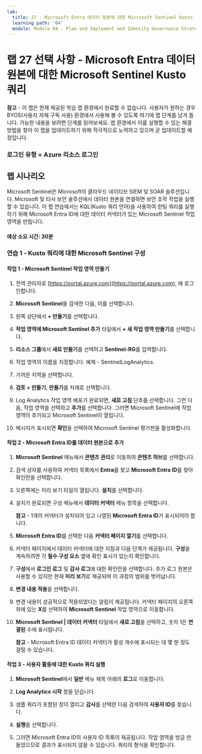 ```yaml
---
lab:
  title: 27 - Microsoft Entra 데이터 원본에 대한 Microsoft Sentinel Kusto 쿼리
  learning path: '04'
  module: Module 04 - Plan and Implement and Identity Governance Strategy
---
```


# 랩 27 선택 사항 - Microsoft Entra 데이터 원본에 대한 Microsoft Sentinel Kusto 쿼리

**참고** - 이 랩은 현재 제공된 학습 랩 환경에서 완료할 수 없습니다.  사용자가 원하는 경우 BYOS(사용자 자체 구독 사용) 환경에서 사용해 볼 수 있도록 여기에 랩 단계를 남겨 둡니다.  가능한 내용을 보려면 단계를 읽어보세요.  랩 환경에서 이를 실행할 수 있는 해결 방법을 찾아 이 랩을 업데이트하기 위해 적극적으로 노력하고 있으며 곧 업데이트할 예정입니다.

### 로그인 유형 = Azure 리소스 로그인

## 랩 시나리오

Microsoft Sentinel은 Microsoft의 클라우드 네이티브 SIEM 및 SOAR 솔루션입니다.  Microsoft 및 타사 보안 솔루션에서 데이터 원본을 연결하면 보안 조작 작업을 실행할 수 있습니다.  이 랩 연습에서는 KQL(Kusto 쿼리 언어)을 사용하여 헌팅 쿼리를 실행하기 위해 Microsoft Entra ID에 대한 데이터 커넥터가 있는 Microsoft Sentinel 작업 영역을 만듭니다. 

#### 예상 소요 시간: 30분

### 연습 1 - Kusto 쿼리에 대한 Microsoft Sentinel 구성

#### 작업 1 - Microsoft Sentinel 작업 영역 만들기

1. 전역 관리자로 [https://portal.azure.com](https://portal.azure.com)  에 로그인합니다.

1. **Microsoft Sentinel**을 검색한 다음, 이를 선택합니다. 

1. 왼쪽 상단에서 **+ 만들기**를 선택합니다.

1. **작업 영역에 Microsoft Sentinel 추가** 타일에서 **+ 새 작업 영역 만들기**를 선택합니다.

1. **리소스 그룹**에서 **새로 만들기**를 선택하고 **Sentinel-RG**를 입력합니다.

1. 작업 영역의 이름을 지정합니다.  예제 - SentinelLogAnalytics.

1. 가까운 지역을 선택합니다.

1. **검토 + 만들기**, **만들기**를 차례로 선택합니다.

1. Log Analytics 작업 영역 배포가 완료되면, **새로 고침** 단추를 선택합니다. 그런 다음, 작업 영역을 선택하고 **추가**를 선택합니다.  그러면 Microsoft Sentinel에 작업 영역이 추가되고 Microsoft Sentinel이 열립니다.

1. 메시지가 표시되면 **확인**을 선택하여 Microsoft Sentinel 평가판을 활성화합니다.

#### 작업 2 - Microsoft Entra ID를 데이터 원본으로 추가

1. **Microsoft Sentinel** 메뉴에서 **콘텐츠 관리**로 이동하여 **콘텐츠 허브**를 선택합니다.

1. 검색 상자를 사용하여 커넥터 목록에서 **Entra**를 찾고 **Microsoft Entra ID**를 찾아 확인란을 선택합니다.

1. 오른쪽에는 미리 보기 타일이 열립니다.  **설치**를 선택합니다.

1. 설치가 완료되면 구성 메뉴에서 **데이터 커넥터** 메뉴 항목을 선택합니다.

    **참고** - 1개의 커넥터가 설치되어 있고 나열된 **Microsoft Entra ID**가 표시되어야 합니다.

1. **Microsoft Entra ID**를 선택한 다음 **커넥터 페이지 열기**를 선택합니다.

1. 커넥터 페이지에서 데이터 커넥터에 대한 지침과 다음 단계가 제공됩니다. **구성**을 계속하려면 각 **필수 구성 요소** 옆에 확인 표시가 있는지 확인합니다.

1. **구성**에서 **로그인 로그** 및 **감사 로그**에 대한 확인란을 선택합니다. 추가 로그 원본은 사용할 수 있지만 현재 **미리 보기**로 제공되며 이 과정의 범위를 벗어납니다.

1. **변경 내용 적용**을 선택합니다. 

1. 변경 내용이 성공적으로 적용되었다는 알림이 제공됩니다. 커넥터 페이지의 오른쪽 위에 있는 **X**를 선택하여 **Microsoft Sentinel** 작업 영역으로 이동합니다.

1. **Microsoft Sentinel | 데이터 커넥터** 타일에서 **새로 고침**을 선택하고, 숫자 1은 **연결된** 수에 표시됩니다.

   **참고** - Microsoft Entra ID 데이터 커넥터가 활성 개수에 표시되는 데 몇 분 정도 걸릴 수 있습니다. 

#### 작업 3 - 사용자 활동에 대한 Kusto 쿼리 실행

1. **Microsoft Sentinel**에서 **일반** 메뉴 제목 아래의 **로그**로 이동합니다.

1. **Log Analytics 시작** 창을 닫습니다.

1. 샘플 쿼리가 포함된 창이 열리고 **감사**를 선택한 다음 검색하여 **사용자 ID**를 찾습니다.

1. **실행**을 선택합니다. 

1. 그러면 Microsoft Entra ID의 사용자 ID 목록이 제공됩니다.  작업 영역을 방금 만들었으므로 결과가 표시되지 않을 수 있습니다.  쿼리의 형식을 확인합니다.
